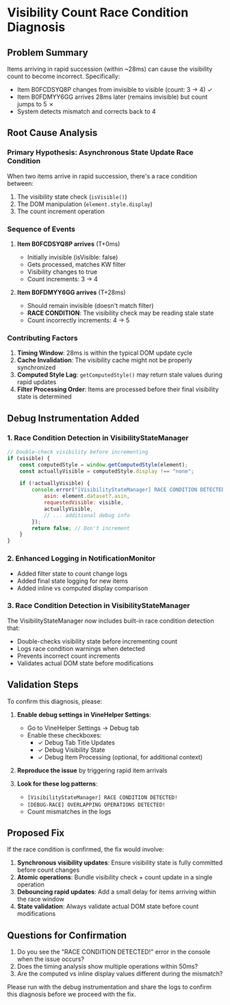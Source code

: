 # Visibility Count Race Condition Diagnosis

## Problem Summary

Items arriving in rapid succession (within ~28ms) can cause the visibility count to become incorrect. Specifically:

- Item B0FCDSYQ8P changes from invisible to visible (count: 3 → 4) ✓
- Item B0FDMYY6GG arrives 28ms later (remains invisible) but count jumps to 5 ✗
- System detects mismatch and corrects back to 4

## Root Cause Analysis

### Primary Hypothesis: Asynchronous State Update Race Condition

When two items arrive in rapid succession, there's a race condition between:

1. The visibility state check (`isVisible()`)
2. The DOM manipulation (`element.style.display`)
3. The count increment operation

### Sequence of Events

1. **Item B0FCDSYQ8P arrives** (T+0ms)
    - Initially invisible (isVisible: false)
    - Gets processed, matches KW filter
    - Visibility changes to true
    - Count increments: 3 → 4

2. **Item B0FDMYY6GG arrives** (T+28ms)
    - Should remain invisible (doesn't match filter)
    - **RACE CONDITION**: The visibility check may be reading stale state
    - Count incorrectly increments: 4 → 5

### Contributing Factors

1. **Timing Window**: 28ms is within the typical DOM update cycle
2. **Cache Invalidation**: The visibility cache might not be properly synchronized
3. **Computed Style Lag**: `getComputedStyle()` may return stale values during rapid updates
4. **Filter Processing Order**: Items are processed before their final visibility state is determined

## Debug Instrumentation Added

### 1. Race Condition Detection in VisibilityStateManager

```javascript
// Double-check visibility before incrementing
if (visible) {
	const computedStyle = window.getComputedStyle(element);
	const actuallyVisible = computedStyle.display !== "none";

	if (!actuallyVisible) {
		console.error("[VisibilityStateManager] RACE CONDITION DETECTED!", {
			asin: element.dataset?.asin,
			requestedVisible: visible,
			actuallyVisible,
			// ... additional debug info
		});
		return false; // Don't increment
	}
}
```

### 2. Enhanced Logging in NotificationMonitor

- Added filter state to count change logs
- Added final state logging for new items
- Added inline vs computed display comparison

### 3. Race Condition Detection in VisibilityStateManager

The VisibilityStateManager now includes built-in race condition detection that:

- Double-checks visibility state before incrementing count
- Logs race condition warnings when detected
- Prevents incorrect count increments
- Validates actual DOM state before modifications

## Validation Steps

To confirm this diagnosis, please:

1. **Enable debug settings in VineHelper Settings**:
    - Go to VineHelper Settings → Debug tab
    - Enable these checkboxes:
        - ✓ Debug Tab Title Updates
        - ✓ Debug Visibility State
        - ✓ Debug Item Processing (optional, for additional context)

2. **Reproduce the issue** by triggering rapid item arrivals

3. **Look for these log patterns**:
    - `[VisibilityStateManager] RACE CONDITION DETECTED!`
    - `[DEBUG-RACE] OVERLAPPING OPERATIONS DETECTED!`
    - Count mismatches in the logs

## Proposed Fix

If the race condition is confirmed, the fix would involve:

1. **Synchronous visibility updates**: Ensure visibility state is fully committed before count changes
2. **Atomic operations**: Bundle visibility check + count update in a single operation
3. **Debouncing rapid updates**: Add a small delay for items arriving within the race window
4. **State validation**: Always validate actual DOM state before count modifications

## Questions for Confirmation

1. Do you see the "RACE CONDITION DETECTED!" error in the console when the issue occurs?
2. Does the timing analysis show multiple operations within 50ms?
3. Are the computed vs inline display values different during the mismatch?

Please run with the debug instrumentation and share the logs to confirm this diagnosis before we proceed with the fix.

